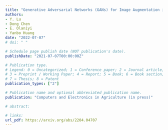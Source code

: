 ```yaml
---
title: "Generative Adversarial Networks (GANs) for Image Augmentation in Agriculture: A Systematic Review"
authors: 
- Y. Lu
- Dong Chen
- E. Olaniyi
- Yanbo Huang
date: "2022-07-07"
# doi: " "

# Schedule page publish date (NOT publication's date).
publishDate: "2021-07-07T00:00:00Z"

# Publication type.
# Legend: 0 = Uncategorized; 1 = Conference paper; 2 = Journal article;
# 3 = Preprint / Working Paper; 4 = Report; 5 = Book; 6 = Book section;
# 7 = Thesis; 8 = Patent
publication_types: ["2"]

# Publication name and optional abbreviated publication name.
publication: "Computers and Electronics in Agriculture (in press)"

# abstract: 

# links:
url_pdf: https://arxiv.org/abs/2204.04707
---
```


